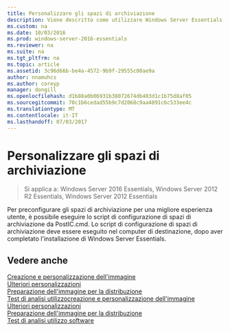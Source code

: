 ```yaml
---
title: Personalizzare gli spazi di archiviazione
description: Viene descritto come utilizzare Windows Server Essentials
ms.custom: na
ms.date: 10/03/2016
ms.prod: windows-server-2016-essentials
ms.reviewer: na
ms.suite: na
ms.tgt_pltfrm: na
ms.topic: article
ms.assetid: 3c96d66b-be4a-4572-9b9f-29555c00ae9a
author: nnamuhcs
ms.author: coreyp
manager: dongill
ms.openlocfilehash: d1b88a0b06931b38072674db403d1c1b75d8af05
ms.sourcegitcommit: 70c1b6cedad55b9c7d2068c9aa4891c6c533ee4c
ms.translationtype: MT
ms.contentlocale: it-IT
ms.lasthandoff: 07/03/2017
---
```

# <a name="customize-storage-spaces"></a>Personalizzare gli spazi di archiviazione

>Si applica a: Windows Server 2016 Essentials, Windows Server 2012 R2 Essentials, Windows Server 2012 Essentials

Per preconfigurare gli spazi di archiviazione per una migliore esperienza utente, è possibile eseguire lo script di configurazione di spazi di archiviazione da PostIC.cmd. Lo script di configurazione di spazi di archiviazione deve essere eseguito nel computer di destinazione, dopo aver completato l'installazione di Windows Server Essentials.
  
## <a name="see-also"></a>Vedere anche  

 [Creazione e personalizzazione dell'immagine](Creating-and-Customizing-the-Image.md)   
 [Ulteriori personalizzazioni](Additional-Customizations.md)   
 [Preparazione dell'immagine per la distribuzione](Preparing-the-Image-for-Deployment.md)   
 [Test di analisi utilizzo](Testing-the-Customer-Experience.md)[creazione e personalizzazione dell'immagine](../install/Creating-and-Customizing-the-Image.md)   
 [Ulteriori personalizzazioni](../install/Additional-Customizations.md)   
 [Preparazione dell'immagine per la distribuzione](../install/Preparing-the-Image-for-Deployment.md)   
 [Test di analisi utilizzo software](../install/Testing-the-Customer-Experience.md)

